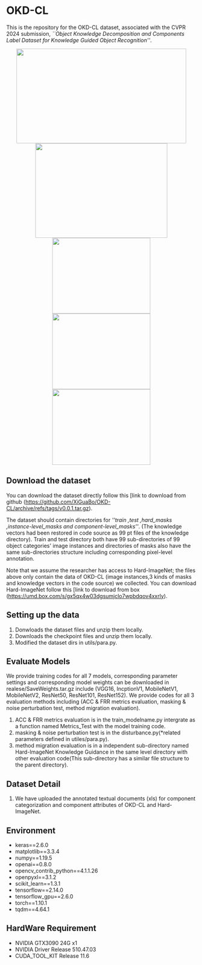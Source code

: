 # OKD-CL

This is the repository for the OKD-CL dataset, associated with the CVPR 2024 submission, <em>``Object Knowledge Decomposition and Components Label Dataset for Knowledge Guided Object Recognition''</em>.

<div style="display:inline-block" align=center>
  <img src="https://github.com/XiGuaBo/OKD-CL/blob/master/ds_detail/data_overview.png" width=450 height=250>
  <img src="https://github.com/XiGuaBo/OKD-CL/blob/master/ds_detail/%E7%B1%BB%E5%88%AB%E6%A0%B7%E6%9C%AC%E6%95%B0%E9%87%8F%E7%BB%9F%E8%AE%A1.png" width=350 height=250>
</div>

<div style="display:inline-block" align=center>
  <img src="https://github.com/XiGuaBo/OKD-CL/blob/master/ds_detail/distribution_category.png" width=260 height=200>
  <img src="https://github.com/XiGuaBo/OKD-CL/blob/master/ds_detail/distribution_component.png" width=260 height=200>
  <img src="https://github.com/XiGuaBo/OKD-CL/blob/master/ds_detail/distribution_instance.png" width=260 height=200>
</div>

## Download the dataset

You can download the dataset directly follow this [link to download from github
(https://github.com/XiGuaBo/OKD-CL/archive/refs/tags/v0.0.1.tar.gz). 

The dataset should contain directories for <em>''train ,test ,hard_masks ,instance-level_masks and component-level_masks''</em>. (The knowledge vectors had been restored in code source as 99 pt files of the knowledge directory). Train and test directory both have 99 sub-directories of 99 object categories' image instances and directories of masks also have the same sub-directories structure including corresponding pixel-level annotation. 

Note that we assume the researcher has access to Hard-ImageNet; the files above only contain the data of OKD-CL (image instances,3 kinds of masks and knowledge vectors in the code source) we collected. You can download Hard-ImageNet follow this [link to download from box
(https://umd.box.com/s/gx5qx4w03dgsumjclo7wpbdqov4xxrly). 

## Setting up the data

1. Donwloads the dataset files and unzip them locally.
2. Downloads the checkpoint files and unzip them locally. 
3. Modified the dataset dirs in utils/para.py.

## Evaluate Models

We provide training codes for all 7 models, corresponding parameter settings and corresponding model weights can be downloaded in realese/SaveWeights.tar.gz include (VGG16, IncptionV1, MobileNetV1, MobileNetV2, ResNet50, ResNet101, ResNet152). We provide codes for all 3 evaluation methods including (ACC & FRR metrics evaluation, masking & noise perturbation test, method migration evaluation).

1. ACC & FRR metrics evaluation is in the train_modelname.py intergrate as a function named Metrics_Test with the model training code.
2. masking & noise perturbation test is in the disturbance.py(*related parameters defined in utiles/para.py).
3. method migration evaluation is in a independent sub-directory named Hard-ImageNet Knowledge Guidance in the same level directory with other evaluation code(This sub-directory has a similar file structure to the parent directory).

## Dataset Detail

1. We have uploaded the annotated textual documents (xls) for component categorization and component attributes of OKD-CL and Hard-ImageNet.

## Environment

- keras==2.6.0
- matplotlib==3.3.4
- numpy==1.19.5
- openai==0.8.0
- opencv_contrib_python==4.1.1.26
- openpyxl==3.1.2
- scikit_learn==1.3.1
- tensorflow==2.14.0
- tensorflow_gpu==2.6.0
- torch==1.10.1
- tqdm==4.64.1

## HardWare Requirement

- NVIDIA GTX3090 24G x1
- NVIDIA Driver Release 510.47.03
- CUDA_TOOL_KIT Release 11.6

<!-- ## Citation -->

<!-- If the dataset or code is of use to you, please consider citing: -->
